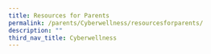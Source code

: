 ```yaml
---
title: Resources for Parents
permalink: /parents/Cyberwellness/resourcesforparents/
description: ""
third_nav_title: Cyberwellness
---
```

